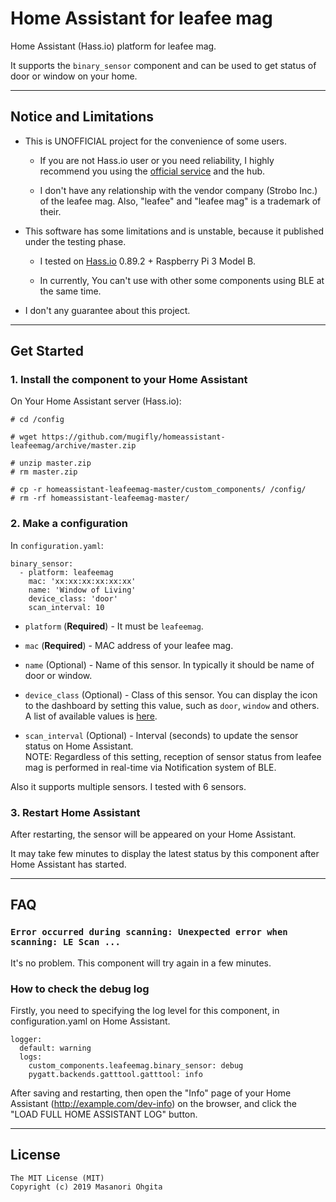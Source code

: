 # Home Assistant for leafee mag

Home Assistant (Hass.io) platform for leafee mag.

It supports the `binary_sensor` component and can be used to get status of door or window on your home.


----


## Notice and Limitations

* This is UNOFFICIAL project for the convenience of some users.

    * If you are not Hass.io user or you need reliability, I highly recommend you using the [official service](https://leafee.me/) and the hub.

    * I don't have any relationship with the vendor company (Strobo Inc.) of the leafee mag. Also, "leafee" and "leafee mag" is a trademark of their.

* This software has some limitations and is unstable, because it published under the testing phase.

    * I tested on [Hass.io](https://www.home-assistant.io/hassio/) 0.89.2 + Raspberry Pi 3 Model B.

    * In currently, You can't use with other some components using BLE at the same time.

* I don't any guarantee about this project.


----


## Get Started

### 1. Install the component to your Home Assistant

On Your Home Assistant server (Hass.io):
```
# cd /config

# wget https://github.com/mugifly/homeassistant-leafeemag/archive/master.zip

# unzip master.zip
# rm master.zip

# cp -r homeassistant-leafeemag-master/custom_components/ /config/
# rm -rf homeassistant-leafeemag-master/
```

### 2. Make a configuration

In `configuration.yaml`:
```
binary_sensor:
  - platform: leafeemag
    mac: 'xx:xx:xx:xx:xx:xx'
    name: 'Window of Living'
    device_class: 'door'
    scan_interval: 10
```

* `platform` (**Required**)  -  It must be `leafeemag`.

* `mac` (**Required**)  -  MAC address of your leafee mag.

* `name` (Optional)  - Name of this sensor. In typically it should be name of door or window.

* `device_class` (Optional)  -  Class of this sensor. You can display the icon to the dashboard by setting this value, such as  `door`,  `window` and others. A list of available values is [here](https://www.home-assistant.io/components/binary_sensor/#device-class).

* `scan_interval` (Optional)  -  Interval (seconds) to update the sensor status on Home Assistant. <br>NOTE: Regardless of this setting, reception of sensor status from leafee mag is performed in real-time via Notification system of BLE.

Also it supports multiple sensors. I tested with 6 sensors.

### 3. Restart Home Assistant

After restarting, the sensor will be appeared on your Home Assistant.

It may take few minutes to display the latest status by this component after Home Assistant has started.


----

## FAQ

### `Error occurred during scanning: Unexpected error when scanning: LE Scan ...`

It's no problem.
This component will try again in a few minutes.

### How to check the debug log

Firstly, you need to specifying the log level for this component, in configuration.yaml on Home Assistant.

```
logger:
  default: warning
  logs:
    custom_components.leafeemag.binary_sensor: debug
    pygatt.backends.gatttool.gatttool: info
```

After saving and restarting, then open the "Info" page of your Home Assistant (http://example.com/dev-info) on the browser, and click the "LOAD FULL HOME ASSISTANT LOG" button.


----


## License

```
The MIT License (MIT)
Copyright (c) 2019 Masanori Ohgita
```
